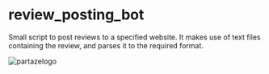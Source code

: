 # review_posting_bot
Small script to post reviews to a specified website. It makes use of text files containing the
review, and parses it to the required format.


![partazelogo](https://user-images.githubusercontent.com/102440475/227411482-7695261d-d91d-4ec0-9fa3-e3f06ea935d5.png)
